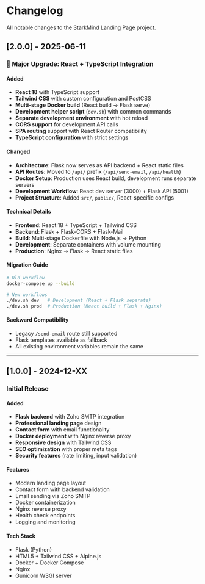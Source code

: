 # Changelog

All notable changes to the StarkMind Landing Page project.

## [2.0.0] - 2025-06-11

### 🚀 Major Upgrade: React + TypeScript Integration

#### Added
- **React 18** with TypeScript support
- **Tailwind CSS** with custom configuration and PostCSS
- **Multi-stage Docker build** (React build → Flask serve)
- **Development helper script** (`dev.sh`) with common commands
- **Separate development environment** with hot reload
- **CORS support** for development API calls
- **SPA routing** support with React Router compatibility
- **TypeScript configuration** with strict settings

#### Changed
- **Architecture**: Flask now serves as API backend + React static files
- **API Routes**: Moved to `/api/` prefix (`/api/send-email`, `/api/health`)
- **Docker Setup**: Production uses React build, development runs separate servers
- **Development Workflow**: React dev server (3000) + Flask API (5001)
- **Project Structure**: Added `src/`, `public/`, React-specific configs

#### Technical Details
- **Frontend**: React 18 + TypeScript + Tailwind CSS
- **Backend**: Flask + Flask-CORS + Flask-Mail
- **Build**: Multi-stage Dockerfile with Node.js → Python
- **Development**: Separate containers with volume mounting
- **Production**: Nginx → Flask → React static files

#### Migration Guide
```bash
# Old workflow
docker-compose up --build

# New workflows
./dev.sh dev   # Development (React + Flask separate)
./dev.sh prod  # Production (React build + Flask + Nginx)
```

#### Backward Compatibility
- Legacy `/send-email` route still supported
- Flask templates available as fallback
- All existing environment variables remain the same

---

## [1.0.0] - 2024-12-XX

### Initial Release

#### Added
- **Flask backend** with Zoho SMTP integration
- **Professional landing page** design
- **Contact form** with email functionality
- **Docker deployment** with Nginx reverse proxy
- **Responsive design** with Tailwind CSS
- **SEO optimization** with proper meta tags
- **Security features** (rate limiting, input validation)

#### Features
- Modern landing page layout
- Contact form with backend validation
- Email sending via Zoho SMTP
- Docker containerization
- Nginx reverse proxy
- Health check endpoints
- Logging and monitoring

#### Tech Stack
- Flask (Python)
- HTML5 + Tailwind CSS + Alpine.js
- Docker + Docker Compose
- Nginx
- Gunicorn WSGI server